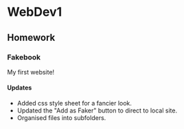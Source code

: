 # WebDev1
## Homework
### Fakebook
My first website!

#### Updates
- Added css style sheet for a fancier look.
- Updated the "Add as Faker" button to direct to local site.
- Organised files into subfolders.
